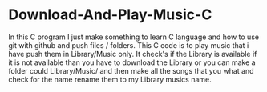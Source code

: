 # Download-And-Play-Music-C

In this C program I just make something to learn C language and how to use git with github and push files / folders. This C code is to play music that i have push them in Library/Music only. It check's if the Library is available if it is not available than you have to download the Library or you can make a folder could Library/Music/ and then make all the songs that you what and check for the name rename them to my Library musics name.
